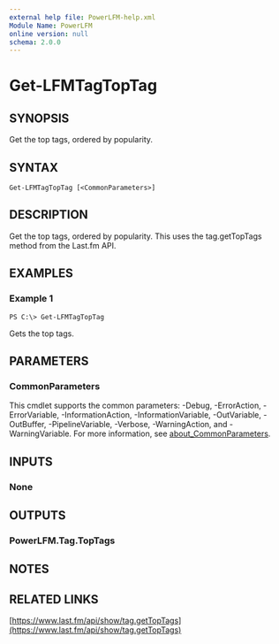```yaml
---
external help file: PowerLFM-help.xml
Module Name: PowerLFM
online version: null
schema: 2.0.0
---
```


# Get-LFMTagTopTag

## SYNOPSIS

Get the top tags, ordered by popularity.

## SYNTAX

```text
Get-LFMTagTopTag [<CommonParameters>]
```

## DESCRIPTION

Get the top tags, ordered by popularity. This uses the tag.getTopTags method from the Last.fm API.

## EXAMPLES

### Example 1

```text
PS C:\> Get-LFMTagTopTag
```

Gets the top tags.

## PARAMETERS

### CommonParameters

This cmdlet supports the common parameters: -Debug, -ErrorAction, -ErrorVariable, -InformationAction, -InformationVariable, -OutVariable, -OutBuffer, -PipelineVariable, -Verbose, -WarningAction, and -WarningVariable. For more information, see [about\_CommonParameters](http://go.microsoft.com/fwlink/?LinkID=113216).

## INPUTS

### None

## OUTPUTS

### PowerLFM.Tag.TopTags

## NOTES

## RELATED LINKS

[https://www.last.fm/api/show/tag.getTopTags](https://www.last.fm/api/show/tag.getTopTags)

